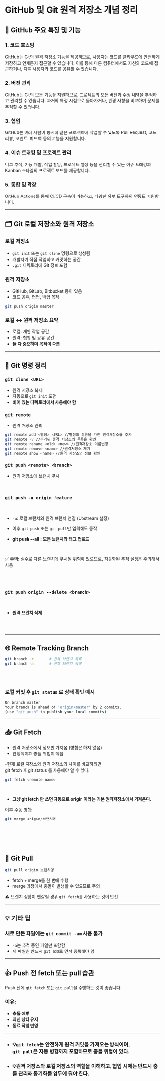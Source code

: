 
# GitHub 및 Git 원격 저장소 개념 정리

## 📌 GitHub 주요 특징 및 기능

### 1. 코드 호스팅
GitHub는 Git의 원격 저장소 기능을 제공하므로, 사용자는 코드를 클라우드에 안전하게 저장하고 언제든지 접근할 수 있습니다. 이를 통해 다른 컴퓨터에서도 자신의 코드에 접근하거나, 다른 사용자와 코드를 공유할 수 있습니다.

### 2. 버전 관리
GitHub는 Git의 모든 기능을 지원하므로, 프로젝트의 모든 버전과 수정 내역을 추적하고 관리할 수 있습니다. 과거의 특정 시점으로 돌아가거나, 변경 사항을 비교하며 문제를 추적할 수 있습니다.

### 3. 협업
GitHub는 여러 사람이 동시에 같은 프로젝트에 작업할 수 있도록 Pull Request, 코드 리뷰, 코멘트, 피드백 등의 기능을 지원합니다.

### 4. 이슈 트래킹 및 프로젝트 관리
버그 추적, 기능 개발, 작업 할당, 프로젝트 일정 등을 관리할 수 있는 이슈 트래킹과 Kanban 스타일의 프로젝트 보드를 제공합니다.

### 5. 통합 및 확장
GitHub Actions를 통해 CI/CD 구축이 가능하고, 다양한 외부 도구와의 연동도 지원합니다.

---

## 🗂️ Git 로컬 저장소와 원격 저장소

### 로컬 저장소
- `git init` 또는 `git clone` 명령으로 생성됨
- 개발자가 직접 작업하고 커밋하는 공간
- `.git` 디렉토리에 Git 정보 포함

### 원격 저장소
- GitHub, GitLab, Bitbucket 등이 있음
- 코드 공유, 협업, 백업 목적

```bash
git push origin master
```

### 로컬 ↔ 원격 저장소 요약
- 로컬: 개인 작업 공간
- 원격: 협업 및 공유 공간
- **둘 다 중요하며 목적이 다름**

---

## 🔁 Git 명령 정리

### `git clone <URL>`
- 원격 저장소 복제
- 자동으로 `git init` 포함
- **비어 있는 디렉토리에서 사용해야 함**

### `git remote`
- 원격 저장소 관리

```bash
git remote add <별칭> <URL> //별칭의 이름을 가진 원격저장소를 추가
git remote -v //추가된 원격 저장소의 목록을 확인
git remote rename <old> <new> //원격저장소 이름변경
git remote remove <name> //원격저장소 제거
git remote show <name> //원격 저장소의 정보 확인
```

### `git push <remote> <branch>`
- 원격 저장소에 브랜치 푸시

<br>


### `git push -u origin feature`

<br>

- `-u`: 로컬 브랜치와 원격 브랜치 연결 (Upstream 설정)
- 이후 `git push` 또는 `git pull`만 입력해도 동작

- **git push --all : 모든 브랜치와 태그 업로드**

  <br>




✅ **주의:** 실수로 다른 브랜치에 푸시될 위험이 있으므로, 자동화된 추적 설정은 주의해서 사용

<br><br>

### `git push origin --delete <branch>`

<br>

- **원격 브랜치 삭제**

<br><br>

---

## 🌐 Remote Tracking Branch

```bash
git branch -r       # 원격 브랜치 목록
git branch -a       # 전체 브랜치 목록
```

<br><br>

### 로컬 커밋 후 `git status` 로 상태 확인 예시
```bash
On branch master
Your branch is ahead of 'origin/master' by 2 commits.
(use "git push" to publish your local commits)
```

---

## 📥 Git Fetch

- 원격 저장소에서 정보만 가져옴 (병합은 하지 않음)
- 안정적이고 충돌 위험이 적음

-현재 로컬 저장소와 원격 저장소의 차이를 비교하려면 <br>
  git fetch 후 git status 를 사용해야 알 수 있다.

```bash
git fetch <remote name>
```
<br>

- **그냥 git fetch 만 쓰면 자동으로 origin 이라는 기본 원격저장소에서 가져온다.**



이후 수동 병합:
```bash
git merge origin/브랜치명
```
<br><br>
---

## 🔄 Git Pull

```bash
git pull origin 브랜치명
```

- fetch + merge를 한 번에 수행
- merge 과정에서 충돌이 발생할 수 있으므로 주의

⚠️ 브랜치 상황이 헷갈릴 경우 `git fetch`를 사용하는 것이 안전

---

## 💡 기타 팁

### 새로 만든 파일에는 `git commit -am` 사용 불가
- `-a`는 추적 중인 파일만 포함함
- 새 파일은 반드시 `git add`로 먼저 등록해야 함

---

## 👍 Push 전 fetch 또는 pull 습관

Push 전에 `git fetch` 또는 `git pull`을 수행하는 것이 좋습니다.

### 이유:
- **충돌 예방**
- **최신 상태 유지**
- **동료 작업 반영**

---

- ### 💡`git fetch`는 안전하게 원격 커밋을 가져오는 방식이며, <br> `git pull`은 자동 병합까지 포함하므로 충돌 위험이 있다.  

- ### 💡원격 저장소와 로컬 저장소의 역할을 이해하고, 협업 시에는 반드시 충돌 관리와 동기화를 염두에 둬야 한다.

<br><br><br>


